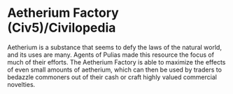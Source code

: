# Aetherium Factory (Civ5)/Civilopedia

Aetherium is a substance that seems to defy the laws of the natural world, and its uses are many. Agents of Pulias made this resource the focus of much of their efforts. The Aetherium Factory is able to maximize the effects of even small amounts of aetherium, which can then be used by traders to bedazzle commoners out of their cash or craft highly valued commercial novelties.